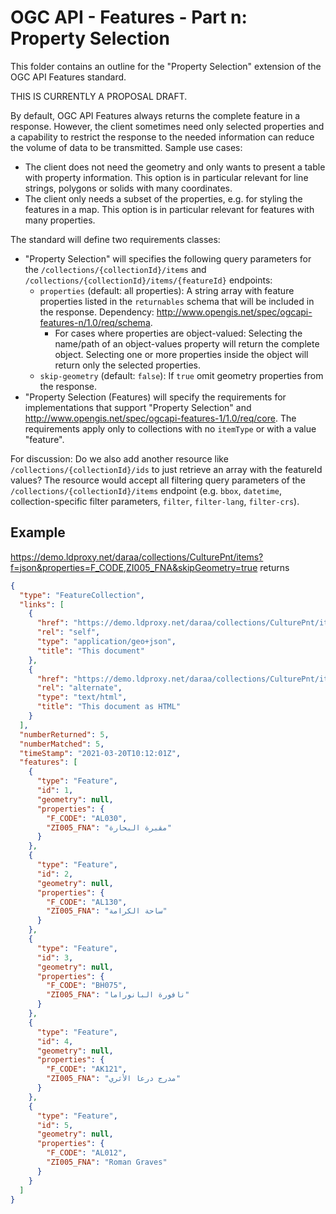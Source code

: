 # OGC API - Features - Part n: Property Selection

This folder contains an outline for the "Property Selection" extension of the OGC API Features standard.

THIS IS CURRENTLY A PROPOSAL DRAFT.

By default, OGC API Features always returns the complete feature in a response. However, the client sometimes need only selected properties and a capability to restrict the response to the needed information can reduce the volume of data to be transmitted. Sample use cases:

- The client does not need the geometry and only wants to present a table with property information. This option is in particular relevant for line strings, polygons or solids with many coordinates.
- The client only needs a subset of the properties, e.g. for styling the features in a map. This option is in particular relevant for features with many properties.

The standard will define two requirements classes:

- "Property Selection" will specifies the following query parameters for the `/collections/{collectionId}/items` and `/collections/{collectionId}/items/{featureId}` endpoints:
  - `properties` (default: all properties): A string array with feature properties listed in the `returnables` schema that will be included in the response. Dependency: http://www.opengis.net/spec/ogcapi-features-n/1.0/req/schema.
    - For cases where properties are object-valued: Selecting the name/path of an object-values property will return the complete object. Selecting one or more properties inside the object will return only the selected properties.
  - `skip-geometry` (default: `false`): If `true` omit geometry properties from the response.
- "Property Selection (Features) will specify the requirements for implementations that support "Property Selection" and http://www.opengis.net/spec/ogcapi-features-1/1.0/req/core. The requirements apply only to collections with no `itemType` or with a value "feature".

For discussion: Do we also add another resource like `/collections/{collectionId}/ids` to just retrieve an array with the featureId values? The resource would accept all filtering query parameters of the `/collections/{collectionId}/items` endpoint (e.g. `bbox`, `datetime`, collection-specific filter parameters, `filter`, `filter-lang`, `filter-crs`).

## Example

https://demo.ldproxy.net/daraa/collections/CulturePnt/items?f=json&properties=F_CODE,ZI005_FNA&skipGeometry=true returns

```json
{
  "type": "FeatureCollection",
  "links": [
    {
      "href": "https://demo.ldproxy.net/daraa/collections/CulturePnt/items?properties=F_CODE%2CZI005_FNA&skipGeometry=true&f=json",
      "rel": "self",
      "type": "application/geo+json",
      "title": "This document"
    },
    {
      "href": "https://demo.ldproxy.net/daraa/collections/CulturePnt/items?properties=F_CODE%2CZI005_FNA&skipGeometry=true&f=html",
      "rel": "alternate",
      "type": "text/html",
      "title": "This document as HTML"
    }
  ],
  "numberReturned": 5,
  "numberMatched": 5,
  "timeStamp": "2021-03-20T10:12:01Z",
  "features": [
    {
      "type": "Feature",
      "id": 1,
      "geometry": null,
      "properties": {
        "F_CODE": "AL030",
        "ZI005_FNA": "مقبرة البحارة"
      }
    },
    {
      "type": "Feature",
      "id": 2,
      "geometry": null,
      "properties": {
        "F_CODE": "AL130",
        "ZI005_FNA": "ساحة الكرامة"
      }
    },
    {
      "type": "Feature",
      "id": 3,
      "geometry": null,
      "properties": {
        "F_CODE": "BH075",
        "ZI005_FNA": "نافورة البانوراما"
      }
    },
    {
      "type": "Feature",
      "id": 4,
      "geometry": null,
      "properties": {
        "F_CODE": "AK121",
        "ZI005_FNA": "مدرج درعا الأثري"
      }
    },
    {
      "type": "Feature",
      "id": 5,
      "geometry": null,
      "properties": {
        "F_CODE": "AL012",
        "ZI005_FNA": "Roman Graves"
      }
    }
  ]
}
```
